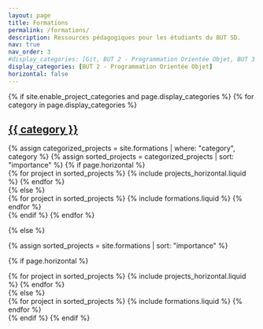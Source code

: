 ```yaml
---
layout: page
title: Formations
permalink: /formations/
description: Ressources pédagogiques pour les étudiants du BUT SD.
nav: true
nav_order: 3
#display_categories: [Git, BUT 2 - Programmation Orientée Objet, BUT 3 - NoSQL, BUT 3 - SAÉ]
display_categories: [BUT 2 - Programmation Orientée Objet]
horizontal: false
---
```


<!-- pages/formations.md -->
<div class="projects">
{% if site.enable_project_categories and page.display_categories %}
  <!-- Display categorized formations -->
  {% for category in page.display_categories %}
  <a id="{{ category }}" href=".#{{ category }}">
    <h2 class="category">{{ category }}</h2>
  </a>
  {% assign categorized_projects = site.formations | where: "category", category %}
  {% assign sorted_projects = categorized_projects | sort: "importance" %}
  <!-- Generate cards for each project -->
  {% if page.horizontal %}
  <div class="container">
    <div class="row row-cols-1 row-cols-md-2">
    {% for project in sorted_projects %}
      {% include projects_horizontal.liquid %}
    {% endfor %}
    </div>
  </div>
  {% else %}
  <div class="row row-cols-1 row-cols-md-3">
    {% for project in sorted_projects %}
      {% include formations.liquid %}
    {% endfor %}
  </div>
  {% endif %}
  {% endfor %}

{% else %}

<!-- Display formations without categories -->

{% assign sorted_projects = site.formations | sort: "importance" %}

  <!-- Generate cards for each project -->

{% if page.horizontal %}

  <div class="container">
    <div class="row row-cols-1 row-cols-md-2">
    {% for project in sorted_projects %}
      {% include projects_horizontal.liquid %}
    {% endfor %}
    </div>
  </div>
  {% else %}
  <div class="row row-cols-1 row-cols-md-3">
    {% for project in sorted_projects %}
      {% include formations.liquid %}
    {% endfor %}
  </div>
  {% endif %}
{% endif %}
</div>
